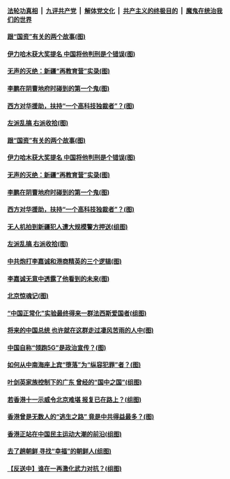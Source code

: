 ####  [法轮功真相](../../../../basic/blob/master/README.md?t=09231552) &nbsp;|&nbsp; [九评共产党](../../../../9ping.md/blob/master/README.md?t=09231552) &nbsp;|&nbsp; [解体党文化](../../../../jtdwh.md/blob/master/README.md?t=09231552)  &nbsp;|&nbsp; [共产主义的终极目的](../../../../gczydzjmd.md/blob/master/README.md?t=09231552) &nbsp;|&nbsp; [魔鬼在统治我们的世界](../../../../mgztzwmdsj.md/blob/master/README.md?t=09231552) 

#### [跟“国资”有关的两个故事(图)](../pages/p4/908201.md?t=09231552) 

#### [伊力哈木获大奖提名 中国将他判刑是个错误(图)](../pages/p4/908195.md?t=09231552) 

#### [无声的灭绝：新疆“再教育营”实录(图)](../pages/p4/908199.md?t=09231552) 

#### [李鹏在阴曹地府时碰到的第一个鬼(图)](../pages/p4/908193.md?t=09231552) 

#### [西方对华援助，扶持“一个高科技独裁者”？(图)](../pages/p4/908187.md?t=09231552) 

#### [左派乱搞 右派收拾(图)](../pages/p4/908057.md?t=09231552) 

#### [跟“国资”有关的两个故事(图)](../pages/p4/908201.md?t=09231552) 

#### [伊力哈木获大奖提名 中国将他判刑是个错误(图)](../pages/p4/908195.md?t=09231552) 

#### [无声的灭绝：新疆“再教育营”实录(图)](../pages/p4/908199.md?t=09231552) 

#### [李鹏在阴曹地府时碰到的第一个鬼(图)](../pages/p4/908193.md?t=09231552) 

#### [西方对华援助，扶持“一个高科技独裁者”？(图)](../pages/p4/908187.md?t=09231552) 

#### [无人机拍到新疆犯人遭大规模警方押送(组图)](../pages/p4/908190.md?t=09231552) 

#### [左派乱搞 右派收拾(图)](../pages/p4/908057.md?t=09231552) 

#### [中共炮打李嘉诚和港商精英的三个逻辑(图)](../pages/p4/908052.md?t=09231552) 

#### [李嘉诚无意中透露了他看到的未来(图)](../pages/p4/908108.md?t=09231552) 

#### [北京惊魂记(图)](../pages/p4/908019.md?t=09231552) 

#### [“中国正常化”实验最终得来一群法西斯爱国者(组图)](../pages/p4/908063.md?t=09231552) 

#### [将来的中国总统 也许就在这群走过凄风苦雨的人中(图)](../pages/p4/908036.md?t=09231552) 

#### [中国自称“领跑5G”是政治宣传？(图)](../pages/p4/908031.md?t=09231552) 

#### [如何从中南海座上宾“堕落”为“纵容犯罪”者？(图)](../pages/p4/908024.md?t=09231552) 

#### [叶剑英家族控制下的广东 曾经的“国中之国”(组图)](../pages/p4/908021.md?t=09231552) 

#### [若香港十一示威令北京难堪 报复已在路上？(组图)](../pages/p4/908015.md?t=09231552) 

#### [香港曾是无数人的“逃生之路” 竟是中共得益最多？(图)](../pages/p4/908017.md?t=09231552) 

#### [香港正站在中国民主运动大潮的前沿(组图)](../pages/p4/907895.md?t=09231552) 

#### [去了趟朝鲜 寻找“幸福”的朝鲜人(组图)](../pages/p4/907939.md?t=09231552) 

#### [【反送中】谁在一再激化武力对抗？(组图)](../pages/p4/907935.md?t=09231552) 


